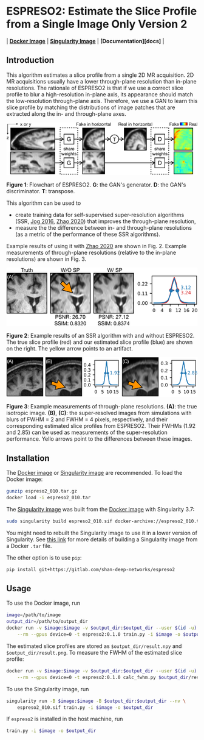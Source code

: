 # ESPRESO2: Estimate the Slice Profile from a Single Image Only Version 2

| **[Docker Image][docker-image]** | **[Singularity Image][singularity-image]** | **[Documentation][docs]** |


## Introduction

This algorithm estimates a slice profile from a single 2D MR acquisition. 2D MR acquisitions usually have a lower through-plane resolution than in-plane resolutions. The rationale of ESPRESO2 is that if we use a correct slice profile to blur a high-resolution in-plane axis, its appearance should match the low-resolution through-plane axis. Therefore, we use a GAN to learn this slice profile by matching the distributions of image patches that are extracted along the in- and through-plane axes.

<img src="docs/source/_static/images/flowchart.svg" width="600"/>

**Figure 1**: Flowchart of ESPRESO2. **G**: the GAN's generator. **D**: the GAN's discriminator. **T**: transpose.

This algorithm can be used to
* create training data for self-supervised super-resolution algorithms (SSR, [Jog 2016](https://pubmed.ncbi.nlm.nih.gov/29238758/), [Zhao 2020](https://pubmed.ncbi.nlm.nih.gov/33170776/)) that improves the through-plane resolution,
* measure the the difference between in- and through-plane resolutions (as a metric of the performance of these SSR algorithms).

Example results of using it with [Zhao 2020](https://pubmed.ncbi.nlm.nih.gov/33170776/) are shown in Fig. 2. Example measurements of through-plane resolutions (relative to the in-plane resolutions) are shown in Fig. 3.

<img src="docs/source/_static/images/ismore.svg" width="600"/>

**Figure 2**: Example results of an SSR algorithm with and without ESPRESO2. The true slice profile (red) and our estimated slice profile (blue) are shown on the right. The yellow arrow points to an artifact.

<img src="docs/source/_static/images/measure.svg" width="600"/>

**Figure 3**: Example measurements of through-plane resolutions. **(A)**: the true isotropic image. **(B)**, **(C)**: the super-resolved images from simulations with blurs of FWHM = 2 and FWHM = 4 pixels, respectively, and their corresponding estimated slice profiles from ESPRESO2. Their FWHMs (1.92 and 2.85) can be used as measurements of the super-resolution performance. Yello arrows point to the differences between these images.

## Installation


The [Docker image][docker-image] or [Singularity image][singularity-image] are recommended. To load the Docker image:

```bash
gunzip espreso2_010.tar.gz
docker load -i espreso2_010.tar
```

The [Singularity image][singularity-image] was built from the [Docker image][docker-image] with Singularity 3.7:

```bash
sudo singularity build espreso2_010.sif docker-archive://espreso2_010.tar.gz
```

You might need to rebuilt the Singularity image to use it in a lower version of Singularity. See [this link](https://sylabs.io/guides/3.7/user-guide/singularity_and_docker.html#locally-available-images-stored-archives) for more details of building a Singularity image from a Docker `.tar` file.

The other option is to use `pip`:

```bash
pip install git+https://gitlab.com/shan-deep-networks/espreso2
```

## Usage

To use the Docker image, run

```bash
image=/path/to/image
output_dir=/path/to/output_dir
docker run -v $image:$image -v $output_dir:$output_dir --user $(id -u):$(id -g) \
    --rm --gpus device=0 -t espreso2:0.1.0 train.py -i $image -o $output_dir
```

The estimated slice profiles are stored as `$output_dir/result.npy` and `$output_dir/result.png`. To measure the FWHM of the estimated slice profile:

```bash
docker run -v $image:$image -v $output_dir:$output_dir --user $(id -u):$(id -g) \
    --rm --gpus device=0 -t espreso2:0.1.0 calc_fwhm.py $output_dir/result.npy
```

To use the Singularity image, run
```bash
singularity run -B $image:$image -B $output_dir:$output_dir --nv \
    espreso2_010.sif train.py -i $image -o $output_dir
```

If `espreso2` is installed in the host machine, run

```bash
train.py -i $image -o $output_dir
```

[docker-image]: http://iacl.jhu.edu/~shuo/data/espreso2_010.tar.gz
[singularity-image]: http://iacl.jhu.edu/~shuo/data/espreso2_010.sif
